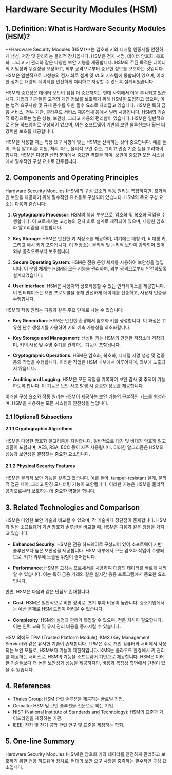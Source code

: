 # Hardware Security Modules (HSM)

## 1. Definition: What is **Hardware Security Modules (HSM)**?
**Hardware Security Modules (HSM)**는 암호화 키와 디지털 인증서를 안전하게 생성, 저장 및 관리하는 물리적 장치입니다. HSM은 전자 서명, 데이터 암호화, 복호화, 그리고 키 관리와 같은 다양한 보안 기능을 제공합니다. HSM의 주된 목적은 데이터의 기밀성과 무결성을 보장하고, 외부 공격으로부터 중요한 정보를 보호하는 것입니다. HSM은 일반적으로 고성능의 전자 회로 설계 및 VLSI 시스템에 통합되어 있으며, 이러한 장치는 대량의 데이터를 안전하게 처리하고 저장할 수 있도록 설계되었습니다.

HSM의 중요성은 데이터 보안이 점점 더 중요해지는 현대 사회에서 더욱 부각되고 있습니다. 기업과 기관들은 고객의 개인 정보를 보호하기 위해 HSM을 도입하고 있으며, 이는 법적 요구사항 및 규제 준수를 위한 필수 요소로 자리잡고 있습니다. HSM은 특히 금융 서비스, 정부 기관, 클라우드 서비스 제공업체 등에서 널리 사용됩니다. HSM의 기술적 특징으로는 높은 성능, 보안성, 그리고 사용의 편리함이 있습니다. HSM은 일반적으로 전용 하드웨어로 구성되어 있으며, 이는 소프트웨어 기반의 보안 솔루션보다 훨씬 더 강력한 보호를 제공합니다.

HSM을 사용할 때는 특정 요구 사항에 맞는 HSM을 선택하는 것이 중요합니다. 예를 들어, 특정 알고리즘 지원, 처리 속도, 물리적 보안 수준, 그리고 인증 기준 등을 고려해야 합니다. HSM은 다양한 산업 분야에서 중요한 역할을 하며, 보안이 중요한 모든 시스템에서 필수적인 구성 요소로 간주됩니다.

## 2. Components and Operating Principles
Hardware Security Modules (HSM)의 구성 요소와 작동 원리는 복잡하지만, 효과적인 보안을 제공하기 위해 필수적인 요소들로 구성되어 있습니다. HSM의 주요 구성 요소는 다음과 같습니다: 

1. **Cryptographic Processor**: HSM의 핵심 부분으로, 암호화 및 복호화 작업을 수행합니다. 이 프로세서는 고성능의 전자 회로 설계로 제작되어 있으며, 다양한 암호화 알고리즘을 지원합니다. 

2. **Key Storage**: HSM은 안전한 키 저장소를 제공하며, 여기에는 대칭 키, 비대칭 키, 그리고 해시 키가 포함됩니다. 이 저장소는 물리적 및 논리적 보안이 강화되어 있어 외부 공격으로부터 보호됩니다.

3. **Secure Operating System**: HSM은 전용 운영 체제를 사용하여 보안성을 높입니다. 이 운영 체제는 HSM의 모든 기능을 관리하며, 외부 공격으로부터 안전하도록 설계되었습니다.

4. **User Interface**: HSM은 사용자와 상호작용할 수 있는 인터페이스를 제공합니다. 이 인터페이스는 보안 프로토콜을 통해 안전하게 데이터를 전송하고, 사용자 인증을 수행합니다.

HSM의 작동 원리는 다음과 같은 주요 단계로 나눌 수 있습니다:

- **Key Generation**: HSM은 안전한 환경에서 암호화 키를 생성합니다. 이 과정은 고유한 난수 생성기를 사용하여 키의 예측 가능성을 최소화합니다.

- **Key Storage and Management**: 생성된 키는 HSM의 안전한 저장소에 저장되며, 키의 사용 및 수명 주기를 관리하는 기능이 포함됩니다.

- **Cryptographic Operations**: HSM은 암호화, 복호화, 디지털 서명 생성 및 검증 등의 작업을 수행합니다. 이러한 작업은 HSM 내부에서 이루어지며, 외부에 노출되지 않습니다.

- **Auditing and Logging**: HSM은 모든 작업을 기록하여 보안 감사 및 추적이 가능하도록 합니다. 이 기능은 보안 사고 발생 시 중요한 정보를 제공합니다.

이러한 구성 요소와 작동 원리는 HSM이 제공하는 보안 기능의 근본적인 기초를 형성하며, HSM을 사용하는 모든 시스템의 안전성을 높입니다.

### 2.1 (Optional) Subsections
#### 2.1.1 Cryptographic Algorithms
HSM은 다양한 암호화 알고리즘을 지원합니다. 일반적으로 대칭 및 비대칭 암호화 알고리즘이 포함되며, AES, RSA, ECC 등이 자주 사용됩니다. 이러한 알고리즘은 HSM의 성능과 보안성을 결정짓는 중요한 요소입니다.

#### 2.1.2 Physical Security Features
HSM은 물리적 보안 기능을 갖추고 있습니다. 예를 들어, tamper-resistant 설계, 물리적 접근 제어, 그리고 환경 모니터링 기능이 포함됩니다. 이러한 기능은 HSM을 물리적 공격으로부터 보호하는 데 중요한 역할을 합니다.

## 3. Related Technologies and Comparison
HSM은 다양한 보안 기술과 비교될 수 있으며, 각 기술마다 장단점이 존재합니다. HSM과 일반 소프트웨어 기반 암호화 솔루션을 비교할 때, HSM은 다음과 같은 장점을 가지고 있습니다:

- **Enhanced Security**: HSM은 전용 하드웨어로 구성되어 있어 소프트웨어 기반 솔루션보다 높은 보안성을 제공합니다. HSM 내부에서 모든 암호화 작업이 수행되므로, 키가 외부에 노출될 위험이 줄어듭니다.

- **Performance**: HSM은 고성능 프로세서를 사용하여 대량의 데이터를 빠르게 처리할 수 있습니다. 이는 특히 금융 거래와 같은 실시간 응용 프로그램에서 중요한 요소입니다.

반면, HSM은 다음과 같은 단점도 존재합니다:

- **Cost**: HSM은 일반적으로 비싼 장비로, 초기 투자 비용이 높습니다. 중소기업에서는 예산 문제로 HSM 도입이 어려울 수 있습니다.

- **Complexity**: HSM의 설정과 관리가 복잡할 수 있으며, 전문 지식이 필요합니다. 이는 인력 교육 및 유지 관리 비용을 증가시킬 수 있습니다.

HSM 외에도 TPM (Trusted Platform Module), KMS (Key Management Service)와 같은 유사한 기술이 존재합니다. TPM은 주로 개인 컴퓨터와 서버에서 사용되는 보안 모듈로, HSM보다 기능이 제한적입니다. KMS는 클라우드 환경에서 키 관리를 제공하는 서비스로, HSM의 기능을 소프트웨어 기반으로 제공합니다. HSM은 이러한 기술들보다 더 높은 보안성과 성능을 제공하지만, 비용과 복잡성 측면에서 단점이 있을 수 있습니다.

## 4. References
- Thales Group: HSM 관련 솔루션을 제공하는 글로벌 기업.
- Gemalto: HSM 및 보안 솔루션을 전문으로 하는 기업.
- NIST (National Institute of Standards and Technology): HSM의 표준과 가이드라인을 제정하는 기관.
- IEEE: 전자 및 전기 공학 관련 연구 및 표준을 제정하는 학회.

## 5. One-line Summary
Hardware Security Modules (HSM)은 암호화 키와 데이터를 안전하게 관리하고 보호하기 위한 전용 하드웨어 장치로, 현대의 보안 요구 사항을 충족하는 필수적인 구성 요소입니다.
